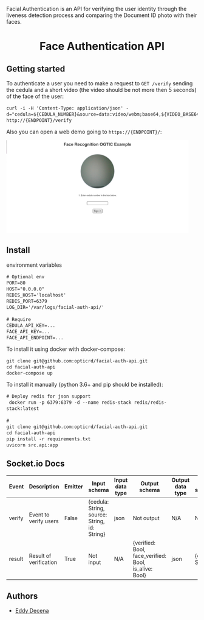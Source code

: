 <p>Facial Authentication is an API for verifying the user identity through the liveness detection process and comparing the Document ID photo with their faces.</p>

<h1 align="center">Face Authentication API</h1>
<!-- <p align="center"><img src="https://www.webdevelopersnotes.com/wp-content/uploads/create-a-simple-home-page.png"/></p> -->

## Getting started

To authenticate a user you need to make a request to `GET /verify` sending the cedula and a short video (the video should be not more then 5 seconds) of the face of the user:

```shell
curl -i -H 'Content-Type: application/json' -d="cedula=${CEDULA_NUMBER}&source=data:video/webm;base64,${VIDEO_BASE64}"  http://{ENDPOINT}/verify
```

Also you can open a web demo going to  `https://{ENDPOINT}/`:

<img src='./examples/web-demo.png' width="480" height="244"/>

## Install

environment variables

```shell
# Optional env
PORT=80
HOST="0.0.0.0"
REDIS_HOST='localhost'
REDIS_PORT=6379
LOG_DIR='/var/logs/facial-auth-api/'

# Require
CEDULA_API_KEY=...
FACE_API_KEY=...
FACE_API_ENDPOINT=...
```

To install it using docker with docker-compose:

```shell
git clone git@github.com:opticrd/facial-auth-api.git
cd facial-auth-api
docker-compose up
```

To install it manually (python 3.6+ and pip should be installed):

```shell
# Deploy redis for json support
 docker run -p 6379:6379 -d --name redis-stack redis/redis-stack:latest

#
git clone git@github.com:opticrd/facial-auth-api.git
cd facial-auth-api
pip install -r requirements.txt
uvicorn src.api:app
```

## Socket.io Docs

| Event   | Description            | Emitter  | Input schema | Input data type  | Output schema  | Output data type  | Error schema     |
| --------| -----------------------|----------|--------------|------------------|----------------|-------------------|------------------|
| verify  | Event to verify users  | False    | {cedula: String, source: String, id: String} | json             | Not output     | N/A               | N/A              |
| result  | Result of verification | True     | Not input    | N/A              | {verified: Bool, face_verified: Bool, is_alive: Bool} | json              | {error: String}  |

## Authors

* [Eddy Decena](https://github.com/eddynelson)
